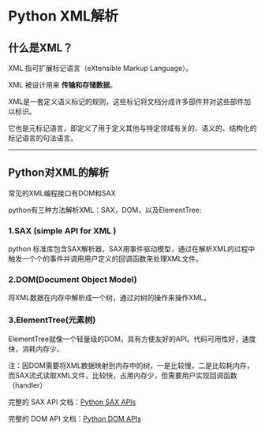 # Python XML解析
## 什么是XML？
XML 指可扩展标记语言（eXtensible Markup Language）。

XML 被设计用来 **传输和存储数据**。

XML是一套定义语义标记的规则，这些标记将文档分成许多部件并对这些部件加以标识。

它也是元标记语言，即定义了用于定义其他与特定领域有关的、语义的、结构化的标记语言的句法语言。

----
## Python对XML的解析
常见的XML编程接口有DOM和SAX

python有三种方法解析XML：SAX，DOM，以及ElementTree:

### 1.SAX (simple API for XML )
python 标准库包含SAX解析器，SAX用事件驱动模型，通过在解析XML的过程中触发一个个的事件并调用用户定义的回调函数来处理XML文件。
### 2.DOM(Document Object Model)
将XML数据在内存中解析成一个树，通过对树的操作来操作XML。
### 3.ElementTree(元素树)
ElementTree就像一个轻量级的DOM，具有方便友好的API。代码可用性好，速度快，消耗内存少。

注：因DOM需要将XML数据映射到内存中的树，一是比较慢，二是比较耗内存，而SAX流式读取XML文件，比较快，占用内存少，但需要用户实现回调函数（handler）

完整的 SAX API 文档：[Python SAX APIs](https://docs.python.org/3/library/xml.sax.html)

完整的 DOM API 文档：[Python DOM APIs](https://docs.python.org/3/library/xml.dom.html)